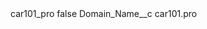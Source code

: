 <?xml version="1.0" encoding="UTF-8"?>
<CustomMetadata xmlns="http://soap.sforce.com/2006/04/metadata" xmlns:xsi="http://www.w3.org/2001/XMLSchema-instance" xmlns:xsd="http://www.w3.org/2001/XMLSchema">
    <label>car101_pro</label>
    <protected>false</protected>
    <values>
        <field>Domain_Name__c</field>
        <value xsi:type="xsd:string">car101.pro</value>
    </values>
</CustomMetadata>
